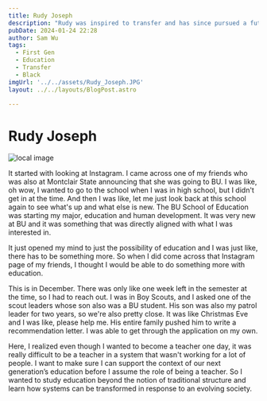 ```yaml
---
title: Rudy Joseph
description: "Rudy was inspired to transfer and has since pursued a future in education."
pubDate: 2024-01-24 22:28
author: Sam Wu
tags:
  - First Gen
  - Education
  - Transfer
  - Black
imgUrl: '../../assets/Rudy_Joseph.JPG'
layout: ../../layouts/BlogPost.astro

---
```

# Rudy Joseph

![local image](../../assets/Rudy_Joseph.JPG)

It started with looking at Instagram. I came across one of my friends who was also at Montclair State announcing that she was going to BU. I was like, oh wow, I wanted to go to the school when I was in high school, but I didn't get in at the time. And then I was like, let me just look back at this school again to see what's up and what else is new. The BU School of Education was starting my major, education and human development. It was very new at BU and it was something that was directly aligned with what I was interested in.

It just opened my mind to just the possibility of education and I was just like, there has to be something more. So when I did come across that Instagram page of my friends, I thought I would be able to do something more with education.

This is in December. There was only like one week left in the semester at the time, so I had to reach out. I was in Boy Scouts, and I asked one of the scout leaders whose son also was a BU student. His son was also my patrol leader for two years, so we're also pretty close. It was like Christmas Eve and I was like, please help me. His entire family pushed him to write a recommendation letter. I was able to get through the application on my own.

Here, I realized even though I wanted to become a teacher one day, it was really difficult to be a teacher in a system that wasn't working for a lot of people. I want to make sure I can support the context of our next generation’s education before I assume the role of being a teacher. So I wanted to study education beyond the notion of traditional structure and learn how systems can be transformed in response to an evolving society.








